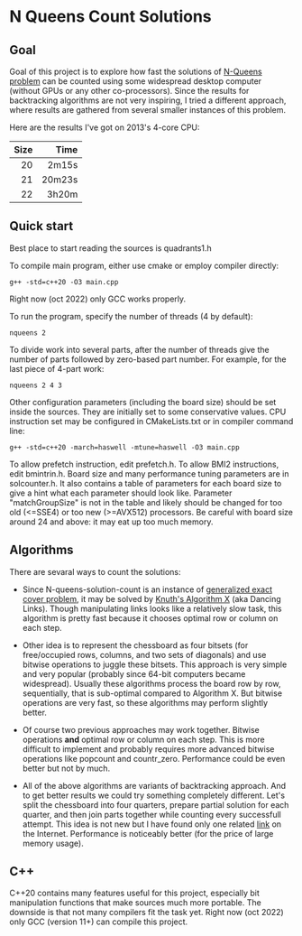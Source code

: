# N Queens Count Solutions

## Goal

Goal of this project is to explore how fast the solutions of [N-Queens problem](https://en.wikipedia.org/wiki/Eight_queens_puzzle#Counting_solutions_for_other_sizes_n)
can be counted using some widespread desktop computer (without GPUs or any other co-processors).
Since the results for backtracking algorithms are not very inspiring, I tried a different approach, where results are gathered from several smaller instances of this problem.

Here are the results I've got on 2013's 4-core CPU:

| Size | Time |
|-----:|-----:|
|  20  | 2m15s|
|  21  |20m23s|
|  22  | 3h20m|

## Quick start

Best place to start reading the sources is quadrants1.h

To compile main program, either use cmake or employ compiler directly:
```
g++ -std=c++20 -O3 main.cpp
```

Right now (oct 2022) only GCC works properly.

To run the program, specify the number of threads (4 by default):
```
nqueens 2
```

To divide work into several parts, after the number of threads give the number of parts followed by zero-based part number. For example, for the last piece of 4-part work:
```
nqueens 2 4 3
```

Other configuration parameters (including the board size) should be set inside the sources. They are initially set to some conservative values. CPU instruction set
may be configured in CMakeLists.txt or in compiler command line:
```
g++ -std=c++20 -march=haswell -mtune=haswell -O3 main.cpp
```

To allow prefetch instruction, edit prefetch.h. To allow BMI2 instructions, edit bmintrin.h. Board size and many performance tuning parameters are in solcounter.h.
It also contains a table of parameters for each board size to give a hint what each parameter should look like. Parameter "matchGroupSize" is not in the table and
likely should be changed for too old (<=SSE4) or too new (>=AVX512) processors. Be careful with board size around 24 and above: it may eat up too much memory.

## Algorithms

There are sevaral ways to count the solutions:

* Since N-queens-solution-count is an instance of [generalized exact cover problem](https://en.wikipedia.org/wiki/Exact_cover#Generalizations), it may be solved by
  [Knuth's Algorithm X](https://en.wikipedia.org/wiki/Knuth%27s_Algorithm_X) (aka Dancing Links). Though manipulating links looks like a relatively slow task, this
  algorithm is pretty fast because it chooses optimal row or column on each step.

* Other idea is to represent the chessboard as four bitsets (for free/occupied rows, columns, and two sets of diagonals) and use bitwise operations to juggle these
  bitsets. This approach is very simple and very popular (probably since 64-bit computers became widespread). Usually these algorithms process the board row by row,
  sequentially, that is sub-optimal compared to Algorithm X. But bitwise operations are very fast, so these algorithms may perform slightly better.

* Of course two previous approaches may work together. Bitwise operations **and** optimal row or column on each step. This is more difficult to implement and probably
  requires more advanced bitwise operations like popcount and countr_zero. Performance could be even better but not by much.

* All of the above algorithms are variants of backtracking approach. And to get better results we could try something completely different. Let's split the chessboard
  into four quarters, prepare partial solution for each quarter, and then join parts together while counting every successfull attempt. This idea is not new but I have
  found only one related [link](http://deepgreen.game.coocan.jp/NQueens/nqueen_index.htm) on the Internet. Performance is noticeably better (for the price of large memory usage).

## C++

C++20 contains many features useful for this project, especially bit manipulation functions that make sources much more portable. The downside is that not many compilers
fit the task yet. Right now (oct 2022) only GCC (version 11+) can compile this project.
